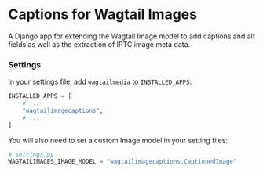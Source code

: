 # Captions for Wagtail Images

A Django app for extending the Wagtail Image model to add captions and alt fields as
well as the extraction of IPTC image meta data.

### Settings

In your settings file, add `wagtailmedia` to `INSTALLED_APPS`:

```python
INSTALLED_APPS = [
    # ...
    "wagtailimagecaptions",
    # ...
]
```

You will also need to set a custom Image model in your setting files:

```python
# settings.py
WAGTAILIMAGES_IMAGE_MODEL = "wagtailimagecaptions.CaptionedImage"
```